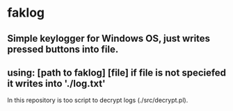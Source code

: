 # faklog
Simple keylogger for Windows OS, just writes pressed buttons into file.
---
using: \[path to faklog\] \[file\]
if file is not speciefed it writes into './log.txt'
---
In this repository is too script to decrypt logs (./src/decrypt.pl).

